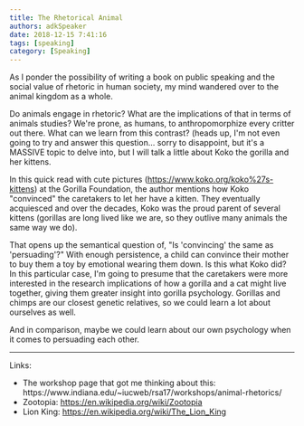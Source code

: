 ```yaml
---
title: The Rhetorical Animal
authors: adkSpeaker
date: 2018-12-15 7:41:16
tags: [speaking]
category: [Speaking]
---
```


<p>As I ponder the possibility of writing a book on public speaking and the social value of rhetoric in human society, my mind wandered over to the animal kingdom as a whole.</p>
<p>Do animals engage in rhetoric? What are the implications of that in terms of animals studies? We're prone, as humans, to anthropomorphize every critter out there. What can we learn from this contrast? (heads up, I'm not even going to try and answer this question... sorry to disappoint, but it's a MASSIVE topic to delve into, but I will talk a little about Koko the gorilla and her kittens.</p>

<!-- truncate -->


<p>In this quick read with cute pictures (<a href="https://www.koko.org/koko%27s-kittens">https://www.koko.org/koko%27s-kittens</a>) at the Gorilla Foundation, the author mentions how Koko "convinced" the caretakers to let her have a kitten. They eventually acquiesced and over the decades, Koko was the proud parent of several kittens (gorillas are long lived like we are, so they outlive many animals the same way we do). </p>
<p>That opens up the semantical question of, "Is 'convincing' the same as 'persuading'?" With enough persistence, a child can convince their mother to buy them a toy by emotional wearing them down. Is this what Koko did? In this particular case, I'm going to presume that the caretakers were more interested in the research implications of how a gorilla and a cat might live together, giving them greater insight into gorilla psychology. Gorillas and chimps are our closest genetic relatives, so we could learn a lot about ourselves as well.</p>
<p>And in comparison, maybe we could learn about our own psychology when it comes to persuading each other.</p>
<hr />
<p>Links:</p>
<ul>
<li>The workshop page that got me thinking about this: https://www.indiana.edu/~iucweb/rsa17/workshops/animal-rhetorics/</li>
<li>Zootopia: <a href="https://en.wikipedia.org/wiki/Zootopia">https://en.wikipedia.org/wiki/Zootopia</a></li>
<li>Lion King: <a href="https://en.wikipedia.org/wiki/The_Lion_King">https://en.wikipedia.org/wiki/The_Lion_King</a></li>
</ul>
